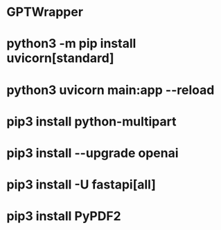 # GPTWrapper
# python3 -m pip install  uvicorn[standard]
# python3 uvicorn main:app --reload
# pip3 install python-multipart
# pip3 install --upgrade openai
# pip3 install -U fastapi[all]
# pip3 install PyPDF2